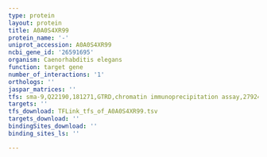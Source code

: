 ```yaml
---
type: protein
layout: protein
title: A0A0S4XR99
protein_name: '-'
uniprot_accession: A0A0S4XR99
ncbi_gene_id: '26591695'
organism: Caenorhabditis elegans
function: target gene
number_of_interactions: '1'
orthologs: ''
jaspar_matrices: ''
tfs: sma-9,Q22190,181271,GTRD,chromatin immunoprecipitation assay,27924024%5Buid%5D,No
targets: ''
tfs_download: TFLink_tfs_of_A0A0S4XR99.tsv
targets_download: ''
bindingSites_download: ''
binding_sites_ls: ''

---
```


